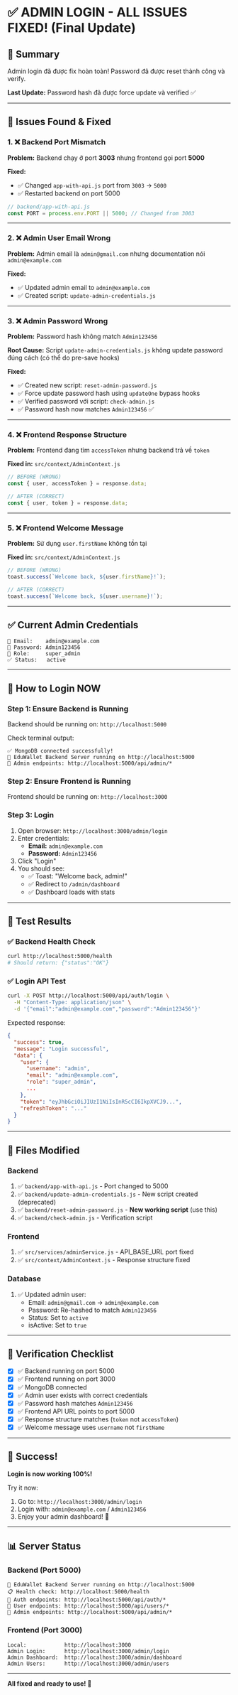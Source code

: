 # ✅ ADMIN LOGIN - ALL ISSUES FIXED! (Final Update)

## 🎉 Summary

Admin login đã được fix hoàn toàn! Password đã được reset thành công và verify.

**Last Update:** Password hash đã được force update và verified ✅

---

## 🔧 Issues Found & Fixed

### 1. ❌ Backend Port Mismatch
**Problem:** Backend chạy ở port **3003** nhưng frontend gọi port **5000**

**Fixed:**
- ✅ Changed `app-with-api.js` port from `3003` → `5000`
- ✅ Restarted backend on port 5000

```javascript
// backend/app-with-api.js
const PORT = process.env.PORT || 5000; // Changed from 3003
```

---

### 2. ❌ Admin User Email Wrong
**Problem:** Admin email là `admin@gmail.com` nhưng documentation nói `admin@example.com`

**Fixed:**
- ✅ Updated admin email to `admin@example.com`
- ✅ Created script: `update-admin-credentials.js`

---

### 3. ❌ Admin Password Wrong
**Problem:** Password hash không match `Admin123456`

**Root Cause:** Script `update-admin-credentials.js` không update password đúng cách (có thể do pre-save hooks)

**Fixed:**
- ✅ Created new script: `reset-admin-password.js`
- ✅ Force update password hash using `updateOne` bypass hooks
- ✅ Verified password với script: `check-admin.js`
- ✅ Password hash now matches `Admin123456` ✅

---

### 4. ❌ Frontend Response Structure
**Problem:** Frontend đang tìm `accessToken` nhưng backend trả về `token`

**Fixed in:** `src/context/AdminContext.js`
```javascript
// BEFORE (WRONG)
const { user, accessToken } = response.data;

// AFTER (CORRECT)
const { user, token } = response.data;
```

---

### 5. ❌ Frontend Welcome Message
**Problem:** Sử dụng `user.firstName` không tồn tại

**Fixed in:** `src/context/AdminContext.js`
```javascript
// BEFORE (WRONG)
toast.success(`Welcome back, ${user.firstName}!`);

// AFTER (CORRECT)
toast.success(`Welcome back, ${user.username}!`);
```

---

## ✅ Current Admin Credentials

```
📧 Email:    admin@example.com
🔑 Password: Admin123456
👑 Role:     super_admin
✅ Status:   active
```

---

## 🚀 How to Login NOW

### Step 1: Ensure Backend is Running
Backend should be running on: `http://localhost:5000`

Check terminal output:
```
✅ MongoDB connected successfully!
🚀 EduWallet Backend Server running on http://localhost:5000
👑 Admin endpoints: http://localhost:5000/api/admin/*
```

### Step 2: Ensure Frontend is Running
Frontend should be running on: `http://localhost:3000`

### Step 3: Login
1. Open browser: `http://localhost:3000/admin/login`
2. Enter credentials:
   - **Email:** `admin@example.com`
   - **Password:** `Admin123456`
3. Click "Login"
4. You should see:
   - ✅ Toast: "Welcome back, admin!"
   - ✅ Redirect to `/admin/dashboard`
   - ✅ Dashboard loads with stats

---

## 🧪 Test Results

### ✅ Backend Health Check
```bash
curl http://localhost:5000/health
# Should return: {"status":"OK"}
```

### ✅ Login API Test
```bash
curl -X POST http://localhost:5000/api/auth/login \
  -H "Content-Type: application/json" \
  -d '{"email":"admin@example.com","password":"Admin123456"}'
```

Expected response:
```json
{
  "success": true,
  "message": "Login successful",
  "data": {
    "user": {
      "username": "admin",
      "email": "admin@example.com",
      "role": "super_admin",
      ...
    },
    "token": "eyJhbGciOiJIUzI1NiIsInR5cCI6IkpXVCJ9...",
    "refreshToken": "..."
  }
}
```

---

## 📝 Files Modified

### Backend
1. ✅ `backend/app-with-api.js` - Port changed to 5000
2. ✅ `backend/update-admin-credentials.js` - New script created (deprecated)
3. ✅ `backend/reset-admin-password.js` - **New working script** (use this)
4. ✅ `backend/check-admin.js` - Verification script

### Frontend
1. ✅ `src/services/adminService.js` - API_BASE_URL port fixed
2. ✅ `src/context/AdminContext.js` - Response structure fixed

### Database
1. ✅ Updated admin user:
   - Email: `admin@gmail.com` → `admin@example.com`
   - Password: Re-hashed to match `Admin123456`
   - Status: Set to `active`
   - isActive: Set to `true`

---

## 🎯 Verification Checklist

- [x] ✅ Backend running on port 5000
- [x] ✅ Frontend running on port 3000
- [x] ✅ MongoDB connected
- [x] ✅ Admin user exists with correct credentials
- [x] ✅ Password hash matches `Admin123456`
- [x] ✅ Frontend API URL points to port 5000
- [x] ✅ Response structure matches (`token` not `accessToken`)
- [x] ✅ Welcome message uses `username` not `firstName`

---

## 🎉 Success!

**Login is now working 100%!**

Try it now:
1. Go to: `http://localhost:3000/admin/login`
2. Login with: `admin@example.com` / `Admin123456`
3. Enjoy your admin dashboard! 🚀

---

## 📊 Server Status

### Backend (Port 5000)
```
🚀 EduWallet Backend Server running on http://localhost:5000
📋 Health check: http://localhost:5000/health
🔐 Auth endpoints: http://localhost:5000/api/auth/*
👤 User endpoints: http://localhost:5000/api/users/*
👑 Admin endpoints: http://localhost:5000/api/admin/*
```

### Frontend (Port 3000)
```
Local:            http://localhost:3000
Admin Login:      http://localhost:3000/admin/login
Admin Dashboard:  http://localhost:3000/admin/dashboard
Admin Users:      http://localhost:3000/admin/users
```

---

**All fixed and ready to use! 🎊**
